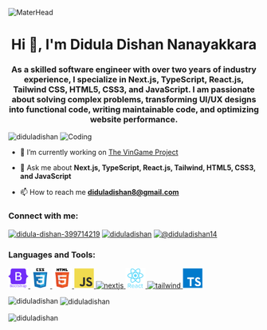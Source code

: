 ![MaterHead](https://media.licdn.com/dms/image/D4D12AQHbvomergAhUA/article-cover_image-shrink_720_1280/0/1660573310659?e=2147483647&v=beta&t=6cIPZUAdDpBPmWuIimndpTPBBNhg4nVnvI1fxFGvFK0)
<h1 align="center">Hi 👋, I'm Didula Dishan Nanayakkara</h1>
<h3 align="center">As a skilled software engineer with over two years of industry experience, I specialize in Next.js, TypeScript, React.js, Tailwind CSS, HTML5, CSS3, and JavaScript. I am passionate about solving complex problems, transforming UI/UX designs into functional code, writing maintainable code, and optimizing website performance.</h3>

<img align="right" alt="Coding" width="400" src="https://camo.githubusercontent.com/4d9f5ecceb711eec6e2018f38a5677dc657c9738d4a65ba3b928c41c0a45b439/68747470733a2f2f6d69726f2e6d656469756d2e636f6d2f6d61782f313336302f302a37513379765349765f7430696f4a2d5a2e676966"/>

<p align="left"> <img src="https://komarev.com/ghpvc/?username=diduladishan&label=Profile%20views&color=0e75b6&style=flat" alt="diduladishan" /> </p>

- 🔭 I’m currently working on [The VinGame Project](https://thevingame.com/)

- 💬 Ask me about **Next.js, TypeScript, React.js, Tailwind, HTML5, CSS3, and JavaScript**

- 📫 How to reach me **diduladishan8@gmail.com**

<h3 align="left">Connect with me:</h3>
<p align="left">
<a href="https://linkedin.com/in/didula-dishan-399714219" target="blank"><img align="center" src="https://raw.githubusercontent.com/rahuldkjain/github-profile-readme-generator/master/src/images/icons/Social/linked-in-alt.svg" alt="didula-dishan-399714219" height="30" width="40" /></a>
<a href="https://instagram.com/diduladishan" target="blank"><img align="center" src="https://raw.githubusercontent.com/rahuldkjain/github-profile-readme-generator/master/src/images/icons/Social/instagram.svg" alt="diduladishan" height="30" width="40" /></a>
<a href="https://www.hackerrank.com/@diduladishan14" target="blank"><img align="center" src="https://raw.githubusercontent.com/rahuldkjain/github-profile-readme-generator/master/src/images/icons/Social/hackerrank.svg" alt="@diduladishan14" height="30" width="40" /></a>
</p>

<h3 align="left">Languages and Tools:</h3>
<p align="left"> <a href="https://getbootstrap.com" target="_blank" rel="noreferrer"> <img src="https://raw.githubusercontent.com/devicons/devicon/master/icons/bootstrap/bootstrap-plain-wordmark.svg" alt="bootstrap" width="40" height="40"/> </a> <a href="https://www.w3schools.com/css/" target="_blank" rel="noreferrer"> <img src="https://raw.githubusercontent.com/devicons/devicon/master/icons/css3/css3-original-wordmark.svg" alt="css3" width="40" height="40"/> </a> <a href="https://www.w3.org/html/" target="_blank" rel="noreferrer"> <img src="https://raw.githubusercontent.com/devicons/devicon/master/icons/html5/html5-original-wordmark.svg" alt="html5" width="40" height="40"/> </a> <a href="https://developer.mozilla.org/en-US/docs/Web/JavaScript" target="_blank" rel="noreferrer"> <img src="https://raw.githubusercontent.com/devicons/devicon/master/icons/javascript/javascript-original.svg" alt="javascript" width="40" height="40"/> </a> <a href="https://nextjs.org/" target="_blank" rel="noreferrer"> <img src="https://cdn.worldvectorlogo.com/logos/nextjs-2.svg" alt="nextjs" width="40" height="40"/> </a> <a href="https://reactjs.org/" target="_blank" rel="noreferrer"> <img src="https://raw.githubusercontent.com/devicons/devicon/master/icons/react/react-original-wordmark.svg" alt="react" width="40" height="40"/> </a> <a href="https://tailwindcss.com/" target="_blank" rel="noreferrer"> <img src="https://www.vectorlogo.zone/logos/tailwindcss/tailwindcss-icon.svg" alt="tailwind" width="40" height="40"/> </a> <a href="https://www.typescriptlang.org/" target="_blank" rel="noreferrer"> <img src="https://raw.githubusercontent.com/devicons/devicon/master/icons/typescript/typescript-original.svg" alt="typescript" width="40" height="40"/> </a> </p>

<p><img align="left" src="https://github-readme-stats.vercel.app/api/top-langs?username=diduladishan&show_icons=true&locale=en&layout=compact" alt="diduladishan" /></p>

<p>&nbsp;<img align="center" src="https://github-readme-stats.vercel.app/api?username=diduladishan&show_icons=true&locale=en" alt="diduladishan" /></p>

<p><img align="center" src="https://github-readme-streak-stats.herokuapp.com/?user=diduladishan&" alt="diduladishan" /></p>
